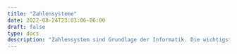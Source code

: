 ```yaml
---
title: "Zahlensysteme"
date: 2022-08-24T23:03:06-06:00
draft: false
type: docs
description: "Zahlensystem sind Grundlage der Informatik. Die wichtigsten für uns Informatiker sind das Dezimal, Hexadezimal und natürlich das Binärsystem."
---
```



